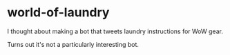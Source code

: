# world-of-laundry
I thought about making a bot that tweets laundry instructions for WoW gear. 

Turns out it's not a particularly interesting bot.
